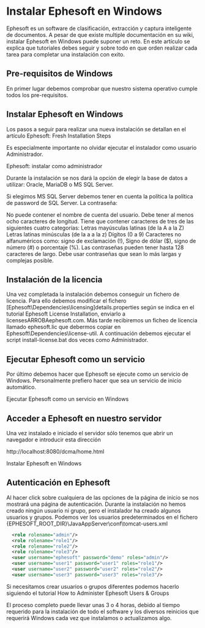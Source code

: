 # Instalar Ephesoft en Windows

Ephesoft es un software de clasificación, extracción y captura inteligente de documentos. A pesar de que existe multiple documentación en su wiki, instalar Ephesoft en Windows puede suponer un reto. En este artículo se explica que tutoriales debes seguir y sobre todo en que orden realizar cada tarea para completar una instalación con exito.

## Pre-requisitos de Windows
En primer lugar debemos comprobar que nuestro sistema operativo cumple todos los pre-requisitos.

## Instalar Ephesoft en Windows
Los pasos a seguir para realizar una nueva instalación se detallan en el artículo Ephesoft: Fresh Installation Steps

Es especialmente importante no olvidar ejecutar el instalador como usuario Administrador.

Ephesoft: instalar como administrador

Durante la instalación se nos dará la opción de elegir la base de datos a utilizar: Oracle, MariaDB o MS SQL Server.

Si elegimos MS SQL Server debemos tener en cuenta la política la política de password de SQL Server. La contraseña:

No puede contener el nombre de cuenta del usuario.
Debe tener al menos ocho caracteres de longitud.
Tiene que contener caracteres de tres de las siguientes cuatro categorías:
Letras mayúsculas latinas (de la A a la Z)
Letras latinas minúsculas (de la a a la z)
Dígitos  (0 a 9)
Caracteres no alfanuméricos como: signo de exclamación (!), Signo de dólar ($), signo de número (#) o porcentaje (%).
Las contraseñas pueden tener hasta 128 caracteres de largo. Debe usar contraseñas que sean lo más largas y complejas posible.

## Instalación de la licencia
Una vez completada la instalación debemos conseguir un fichero de licencia. Para ello debemos modificar el fichero [Ephesoft\Dependencies\licensing\]details.properties  según se indica en el tutorial Ephesoft License Installation, enviarlo a licensesARROBAephesoft.com.  Más tarde recibiremos un ficheo de licencia llamado ephesoft.lic que debermos copiar en Ephesoft\Dependencies\license-util\. A continuación debemos ejecutar el script install-license.bat dos veces como Administrador.

 

## Ejecutar Ephesoft como un servicio
Por último debemos hacer que Ephesoft se ejecute como un servicio de Windows. Personalmente prefiero hacer que sea un servicio de inicio automático.

Ejecutar Ephesoft como un servicio en Windows

## Acceder a Ephesoft en nuestro servidor
Una vez instalado e iniciado el servidor sólo tenemos que abrir un navegador e introducir esta dirección

http://localhost:8080/dcma/home.html

Instalar Ephesoft en Windows

## Autenticación en Ephesoft
Al hacer click sobre cualquiera de las opciones de la página de inicio se nos mostrará una página de autenticación. Durante la instalación no hemos creado ningún usuario ni grupo, pero el instalador ha creado algunos usuarios y grupos. Podemos ver los usuarios predeterminados en el fichero {EPHESOFT_ROOT_DIR}\JavaAppServer\conf\tomcat-users.xml

```xml 
  <role rolename="admin"/>
  <role rolename="role1"/>
  <role rolename="role2"/>
  <role rolename="role3"/>
  <user username="ephesoft" password="demo" roles="admin"/>
  <user username="user1" password="user1" roles="role1"/>
  <user username="user2" password="user2" roles="role2"/>
  <user username="user3" password="user3" roles="role3"/>
```
 
Si necesitamos crear usuarios o grupos diferentes podemos hacerlo siguiendo el tutorial How to Administer Ephesoft Users & Groups

El proceso completo puede llevar unas 3 o 4 horas, debido al tiempo requerido para la instalación de todo el software y los diversos reinicios que requerirá Windows cada vez que instalamos o actualizamos algo.